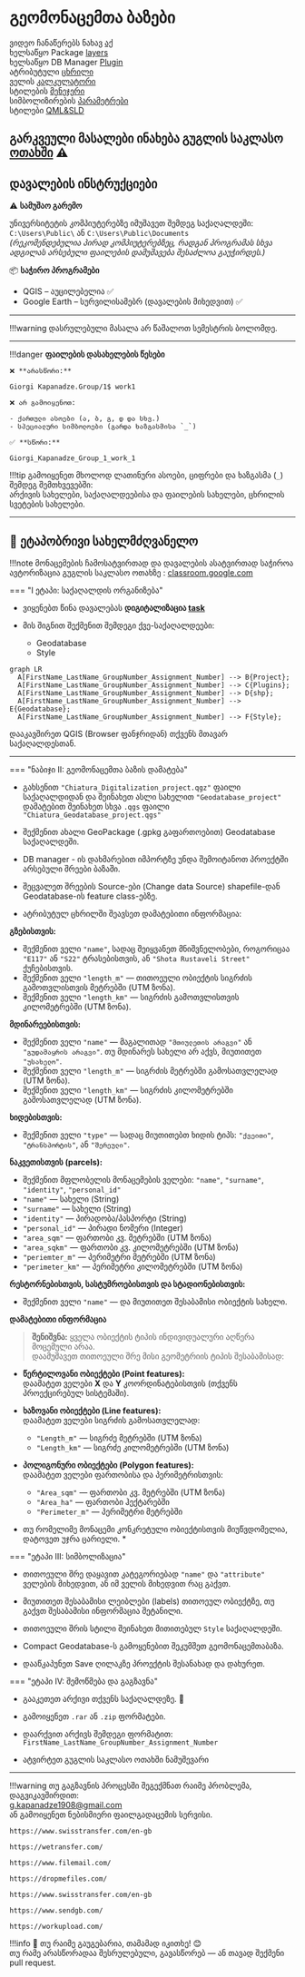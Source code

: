 # გეომონაცემთა ბაზები

ვიდეო ჩანაწერებს ნახავ [აქ](https://ezdanapak.github.io/GTU-GIS/GIS_SKA/Videos/) <br>
ხელსაწყო Package [layers](https://docs.qgis.org/3.40/en/docs/user_manual/processing_algs/qgis/database.html#qgispackage) <br>
ხელსაწყო DB Manager [Plugin](https://docs.qgis.org/3.40/en/docs/user_manual/plugins/core_plugins/plugins_db_manager.html#index-0) <br>
ატრიბუტული [ცხრილი](https://docs.qgis.org/3.40/en/docs/user_manual/working_with_vector/attribute_table.html#index-0) <br>
ველის [კალკულატორი](https://docs.qgis.org/3.40/en/docs/user_manual/working_with_vector/attribute_table.html#index-6) <br>
სტილების [მენეჯერი](https://docs.qgis.org/3.40/en/docs/user_manual/style_library/style_manager.html) <br>
სიმბოლიზირების [პარამეტრები](https://docs.qgis.org/3.40/en/docs/user_manual/working_with_vector/vector_properties.html#symbology-properties) <br>
სტილები [QML&SLD](https://ezdanapak.github.io/GTU-GIS/GIS_SKA/Theory/QML_SLD/)

გარკვეული მასალები ინახება გუგლის საკლასო [ოთახში](https://classroom.google.com/c/Nzg3MzAxMDU4MzEy/m/Nzg3NTk5MzU2OTYw/details) ⚠️ <br>
---
## დავალების ინსტრუქციები

⚠️ **სამუშაო გარემო**

უნივერსიტეტის კომპიუტერებზე იმუშავეთ შემდეგ საქაღალდეში:  
`C:\Users\Public\` ან `C:\Users\Public\Documents`  
*(რეკომენდებულია პირად კომპიუტერებზეც, რადგან პროგრამას სხვა ადგილას არსებული ფაილების დამუშავება შესაძლოა გაუჭირდეს.)*

📦 **საჭირო პროგრამები**

* QGIS – აუცილებელია ✅  
* Google Earth – სურვილისამებრ (დავალების მიხედვით) ✅  

---

!!!warning
    დასრულებული მასალა არ წაშალოთ სემესტრის ბოლომდე.
    
---

!!!danger 
    **ფაილების დასახელების წესები**

    ❌ **არასწორი:**  

    Giorgi Kapanadze.Group/1$ work1  

    ❌ არ გამოიყენოთ:

    - ქართული ასოები (ა, ბ, გ, დ და სხვ.)  
    - სპეციალური სიმბოლოები (გარდა ხაზგასმისა `_`)

    ✅ **სწორი:**  

    Giorgi_Kapanadze_Group_1_work_1  

!!!tip
    გამოიყენეთ მხოლოდ ლათინური ასოები, ციფრები და ხაზგასმა (`_`) შემდეგ შემთხვევებში:  
    არქივის სახელები, საქაღალდეებისა და ფაილების სახელები, ცხრილის სვეტების სახელები.

---

## 📘 ეტაპობრივი სახელმძღვანელო

!!!note
    მონაცემების ჩამოსატვირთად და დავალების ასატვირთად საჭიროა ავტორიზაცია გუგლის საკლასო ოთახზე
     : [classroom.google.com](https://classroom.google.com/)

=== "I ეტაპი: საქაღალდის ორგანიზება"
* ვიყენებთ წინა დავალებას **დიგიტალიზაცია [task](https://ezdanapak.github.io/GTU-GIS/GIS_SKA/Lab/Digitization/)**


* მის შიგნით შექმენით შემდეგი ქვე-საქაღალდეები:  
  - Geodatabase
  - Style  

``` mermaid
graph LR
  A[FirstName_LastName_GroupNumber_Assignment_Number] --> B{Project};
  A[FirstName_LastName_GroupNumber_Assignment_Number] --> C{Plugins};
  A[FirstName_LastName_GroupNumber_Assignment_Number] --> D{shp};
  A[FirstName_LastName_GroupNumber_Assignment_Number] --> E{Geodatabase};
  A[FirstName_LastName_GroupNumber_Assignment_Number] --> F{Style};
```

დააკავშირეთ QGIS (Browser ფანჯრიდან) თქვენს მთავარ საქაღალდესთან.

---

=== "ნაბიჯი II: გეომონაცემთა ბაზის დამატება"

* გახსენით `"Chiatura_Digitalization_project.qgz"` ფაილი საქაღალდიდან და შეინახეთ ასლი სახელით `"Geodatabase_project"`  
  დამატებით შეინახეთ სხვა `.qgs` ფაილი `"Chiatura_Geodatabase_project.qgs"`  

* შექმენით ახალი GeoPackage (.gpkg გაფართოებით) Geodatabase საქაღალდეში.

* DB manager - ის დახმარებით იმპორტზე უნდა შემოიტანოთ პროექტში არსებული შრეები ბაზაში.

* შეცვალეთ შრეების Source-ები (Change data Source) shapefile-დან Geodatabase-ის feature class-ებზე.



* ატრიბუტულ ცხრილში შეავსეთ დამატებითი ინფორმაცია:

**გზებისთვის:** <br>
- შექმენით ველი `"name"`, სადაც შეიყვანეთ მნიშვნელობები, როგორიცაა `"E117"` ან `"S22"` ტრასებისთვის, ან `"Shota Rustaveli Street"` ქუჩებისთვის. <br>
- შექმენით ველი `"length_m"` — თითოეული ობიექტის სიგრძის გამოთვლისთვის მეტრებში (UTM ზონა). <br>
- შექმენით ველი `"length_km"` — სიგრძის გამოთვლისთვის კილომეტრებში (UTM ზონა). <br>

**მდინარეებისთვის:** <br>
- შექმენით ველი `"name"` — მაგალითად `"მთიულეთის არაგვი"` ან `"გუდამაყრის არაგვი"`. თუ მდინარეს სახელი არ აქვს, მიუთითეთ `"უსახელო"`. <br>
- შექმენით ველი `"length_m"` — სიგრძის მეტრებში გამოსათვლელად (UTM ზონა). <br>
- შექმენით ველი `"length_km"` — სიგრძის კილომეტრებში გამოსათვლელად (UTM ზონა). <br>

**ხიდებისთვის:** <br>
- შექმენით ველი `"type"` — სადაც მიუთითებთ ხიდის ტიპს: `"ქვეითი"`, `"ტრანსპორტის"`, ან `"შერეული"`. <br>

**ნაკვეთისთვის (parcels):** <br>
- შექმენით მფლობელის მონაცემების ველები: `"name"`, `"surname"`, `"identity"`, `"personal_id"` <br>
- `"name"` — სახელი (String) <br>
- `"surname"` — სახელი (String) <br>
- `"identity"` — პირადობა/პასპორტი (String) <br>
- `"personal_id"` — პირადი ნომერი (Integer) <br>
- `"area_sqm"` — ფართობი კვ. მეტრებში (UTM ზონა) <br>
- `"area_sqkm"` — ფართობი კვ. კილომეტრებში (UTM ზონა) <br>
- `"periemter_m"` — პერიმეტრი მეტრებში (UTM ზონა) <br>
- `"perimeter_km"` — პერიმეტრი კილომეტრებში (UTM ზონა) <br>

**რესტორნებისთვის, სასტუმროებისთვის და სტადიონებისთვის:** <br>
- შექმენით ველი `"name"` — და მიუთითეთ შესაბამისი ობიექტის სახელი. <br>

**დამატებითი ინფორმაცია** <br>

> **შენიშვნა:** ყველა ობიექტის ტიპის ინდივიდუალური აღწერა მოცემული არაა. <br>
> დაამუშავეთ თითოეული შრე მისი გეომეტრიის ტიპის შესაბამისად: <br>

- **წერტილოვანი ობიექტები (Point features):**  <br>
  დაამატეთ ველები **X** და **Y** კოორდინატებისთვის (თქვენს პროექცირებულ სისტემაში). <br>

- **ხაზოვანი ობიექტები (Line features):**   <br>
  დაამატეთ ველები სიგრძის გამოსათვლელად:
  - `"Length_m"` — სიგრძე მეტრებში (UTM ზონა) <br>
  - `"Length_km"` — სიგრძე კილომეტრებში (UTM ზონა) <br>

- **პოლიგონური ობიექტები (Polygon features):**   <br>
  დაამატეთ ველები ფართობისა და პერიმეტრისთვის: <br>
  - `"Area_sqm"` — ფართობი კვ. მეტრებში (UTM ზონა) <br>
  - `"Area_ha"` — ფართობი ჰექტარებში <br>
  - `"Perimeter_m"` — პერიმეტრი მეტრებში <br>

* თუ რომელიმე მონაცემი კონკრეტული ობიექტისთვის მიუწვდომელია, დატოვეთ უჯრა ცარიელი. * <br>


=== "ეტაპი III: სიმბოლიზაცია"

* თითოეული შრე დაყავით კატეგორიებად `"name"` და `"attribute"` ველების მიხედვით, ან იმ ველის მიხედვით რაც გაქვთ.

* მიუთითეთ შესაბამისი ლეიბლები (labels) თითოეულ ობიექტზე, თუ გაქვთ შესაბამისი ინფორმაცია შეტანილი.

* თითოეული შრის სტილი შეინახეთ მითითებულ `Style` საქაღალდეში.

* Compact Geodatabase-ს გამოყენებით შეკუმშეთ გეომონაცემთაბაზა.

* დააწკაპუნეთ Save ღილაკზე პროექტის შესანახად და დახურეთ.


=== "ეტაპი IV: შემოწმება და გაგზავნა"
* გააკეთეთ არქივი თქვენს საქაღალდეზე. 💾
* გამოიყენეთ `.rar` ან `.zip` ფორმატები.
* დაარქვით არქივს შემდეგი ფორმატით:  
  `FirstName_LastName_GroupNumber_Assignment_Number`

* ატვირტეთ გუგლის საკლასო ოთახში ნამუშევარი

---

!!!warning
    თუ გაგზავნის პროცესში შეგექმნათ რაიმე პრობლემა, დაგვიკავშირდით:  
    g.kapanadze1908@gmail.com  
    ან გამოიყენეთ ნებისმიერი ფაილგადაცემის სერვისი. <br>

    https://www.swisstransfer.com/en-gb

    https://wetransfer.com/

    https://www.filemail.com/

    https://dropmefiles.com/

    https://www.swisstransfer.com/en-gb

    https://www.sendgb.com/

    https://workupload.com/ 

!!!info
    📌 თუ რაიმე გაუგებარია, თამამად იკითხე! 😊  
    თუ რამე არასწორადაა შესრულებული, გავასწორებ — ან თავად შექმენი pull request. 